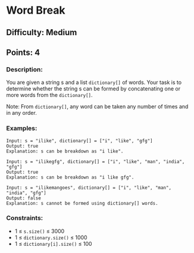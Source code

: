 # Word Break
## Difficulty: Medium
## Points: 4
### Description:
You are given a string s and a list `dictionary[]` of words. Your task is to determine whether the string s can be formed by concatenating one or more words from the `dictionary[]`.

Note: From `dictionary[]`, any word can be taken any number of times and in any order.

### Examples:
```
Input: s = "ilike", dictionary[] = ["i", "like", "gfg"]
Output: true
Explanation: s can be breakdown as "i like".
```
```
Input: s = "ilikegfg", dictionary[] = ["i", "like", "man", "india", "gfg"]
Output: true
Explanation: s can be breakdown as "i like gfg".
```
```
Input: s = "ilikemangoes", dictionary[] = ["i", "like", "man", "india", "gfg"]
Output: false
Explanation: s cannot be formed using dictionary[] words.
```

### Constraints:
- 1 ≤ `s.size()` ≤ 3000
- 1 ≤ `dictionary.size()` ≤ 1000
- 1 ≤ `dictionary[i].size()` ≤ 100